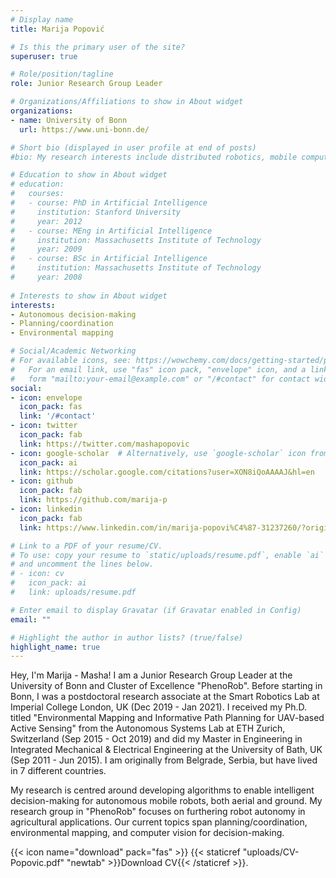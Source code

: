 ```yaml
---
# Display name
title: Marija Popović

# Is this the primary user of the site?
superuser: true

# Role/position/tagline
role: Junior Research Group Leader

# Organizations/Affiliations to show in About widget
organizations:
- name: University of Bonn
  url: https://www.uni-bonn.de/

# Short bio (displayed in user profile at end of posts)
#bio: My research interests include distributed robotics, mobile computing and programmable matter.

# Education to show in About widget
# education:
#   courses:
#   - course: PhD in Artificial Intelligence
#     institution: Stanford University
#     year: 2012
#   - course: MEng in Artificial Intelligence
#     institution: Massachusetts Institute of Technology
#     year: 2009
#   - course: BSc in Artificial Intelligence
#     institution: Massachusetts Institute of Technology
#     year: 2008
    
# Interests to show in About widget
interests:
- Autonomous decision-making
- Planning/coordination
- Environmental mapping

# Social/Academic Networking
# For available icons, see: https://wowchemy.com/docs/getting-started/page-builder/#icons
#   For an email link, use "fas" icon pack, "envelope" icon, and a link in the
#   form "mailto:your-email@example.com" or "/#contact" for contact widget.
social:
- icon: envelope
  icon_pack: fas
  link: '/#contact'
- icon: twitter
  icon_pack: fab
  link: https://twitter.com/mashapopovic
- icon: google-scholar  # Alternatively, use `google-scholar` icon from `ai` icon pack
  icon_pack: ai
  link: https://scholar.google.com/citations?user=XON8iQoAAAAJ&hl=en
- icon: github
  icon_pack: fab
  link: https://github.com/marija-p
- icon: linkedin
  icon_pack: fab
  link: https://www.linkedin.com/in/marija-popovi%C4%87-31237260/?originalSubdomain=de

# Link to a PDF of your resume/CV.
# To use: copy your resume to `static/uploads/resume.pdf`, enable `ai` icons in `params.toml`, 
# and uncomment the lines below.
# - icon: cv
#   icon_pack: ai
#   link: uploads/resume.pdf

# Enter email to display Gravatar (if Gravatar enabled in Config)
email: ""

# Highlight the author in author lists? (true/false)
highlight_name: true
---
```


Hey, I'm Marija - Masha! I am a Junior Research Group Leader at the University of Bonn and Cluster of Excellence "PhenoRob". Before starting in Bonn, I was a postdoctoral research associate at the Smart Robotics Lab at Imperial College London, UK (Dec 2019 - Jan 2021). I received my Ph.D. titled "Environmental Mapping and Informative Path Planning for UAV-based Active Sensing" from the Autonomous Systems Lab at ETH Zurich, Switzerland (Sep 2015 - Oct 2019) and did my Master in Engineering in Integrated Mechanical & Electrical Engineering at the University of Bath, UK (Sep 2011 - Jun 2015). I am originally from Belgrade, Serbia, but have lived in 7 different countries.

My research is centred around developing algorithms to enable intelligent decision-making for autonomous mobile robots, both aerial and ground. My research group in "PhenoRob" focuses on furthering robot autonomy in agricultural applications. Our current topics span planning/coordination, environmental mapping, and computer vision for decision-making.

{{< icon name="download" pack="fas" >}} {{< staticref "uploads/CV-Popovic.pdf" "newtab" >}}Download CV{{< /staticref >}}.
